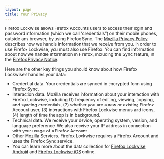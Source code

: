 ```yaml
---
layout: page
title: Your Privacy
---
```


Firefox Lockwise allows Firefox Accounts users to access their login and password information (which we call “credentials”) on their mobile phones, outside any browser, by using Firefox Sync. The [Mozilla Privacy Policy](https://www.mozilla.org/privacy/) describes how we handle information that we receive from you. In order to use Firefox Lockwise, you must also use Firefox. You can find information about how we handle information in Firefox, including the Sync feature, in the [Firefox Privacy Notice](https://www.mozilla.org/privacy/firefox/).

Here are the other key things you should know about how Firefox Lockwise’s handles your data:

- Credential data. Your credentials are synced in encrypted form using Firefox Sync.
- Interaction data. Mozilla receives information about your interaction with Firefox Lockwise, including (1) frequency of editing, viewing, copying, and syncing credentials, (2) whether you are a new or existing Firefox Account user, (3) interactions with Firefox Lockwise menus and icons, (4) length of time the app is in background.
- Technical data. We receive your device, operating system, version, and language preference. We also receive your IP address in connection with your usage of a Firefox Account.
- Other Mozilla Services. Firefox Lockwise requires a Firefox Account and uses the Firefox Sync service. 
- You can learn more about the data collection for [Firefox Lockwise Android](https://github.com/mozilla-lockwise/lockwise-android/blob/master/docs/metrics.md) and [Firefox Lockwise iOS](https://github.com/mozilla-lockwise/lockwise-ios/blob/master/docs/metrics.md) online.
